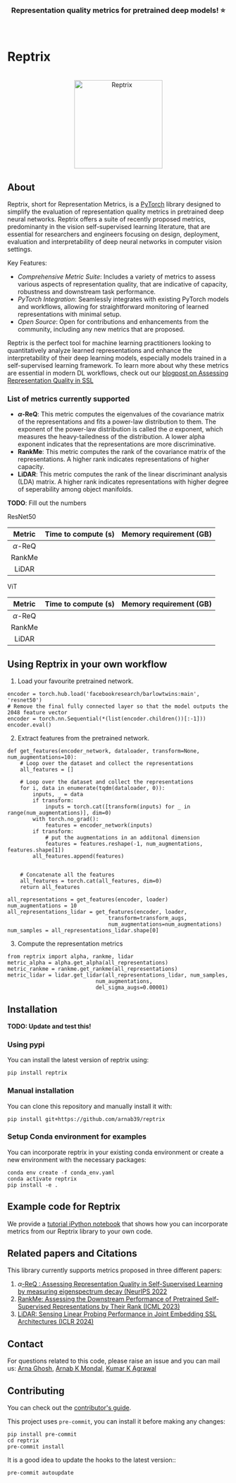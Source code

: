 <!-- [![Documentation Status](https://readthedocs.org/projects/reptrix/badge/?version=latest)](https://reptrix.readthedocs.io/en/latest/?badge=latest) [![PyPI](https://img.shields.io/pypi/v/PACKAGE?label=pypi%20package)](https://pypi.org/project/reptrix/) -->

<h3 align="center">
<p>Representation quality metrics for pretrained deep models! ⭐
</h3>
<br>


# Reptrix

<p align="center">
    <br>
    <img src="https://github.com/arnab39/reptrix/assets/6922389/06e6bffb-adac-460b-81b4-b1078859b563" alt="Reptrix" width="200"/>
    <br>
<p>

## About

Reptrix, short for Representation Metrics, is a [PyTorch](https://pytorch.org) library designed to simplify the evaluation of representation quality metrics in pretrained deep neural networks. Reptrix offers a suite of recently proposed metrics, predominanty in the vision self-supervised learning literature, that are essential for researchers and engineers focusing on design, deployment, evaluation and interpretability of deep neural networks in computer vision settings.

Key Features:
- *Comprehensive Metric Suite*: Includes a variety of metrics to assess various aspects of representation quality, that are indicative of capacity, robustness and downstream task performance.
- *PyTorch Integration*: Seamlessly integrates with existing PyTorch models and workflows, allowing for straightforward monitoring of learned representations with minimal setup.
- *Open Source*: Open for contributions and enhancements from the community, including any new metrics that are proposed.

Reptrix is the perfect tool for machine learning practitioners looking to quantitatively analyze learned representations and enhance the interpretability of their deep learning models, especially models trained in a self-supervised learning framework.
To learn more about why these metrics are essential in modern DL workflows, check out our [blogpost on Assessing Representation Quality in SSL](https://mila.quebec/en/article/a-req/)

### List of metrics currently supported

- **$\alpha$-ReQ**: This metric computes the eigenvalues of the covariance matrix of the representations and fits a power-law distribution to them. The exponent of the power-law distribution is called the $\alpha$ exponent, which measures the heavy-tailedness of the distribution. A lower alpha exponent indicates that the representations are more discriminative.
- **RankMe**: This metric computes the rank of the covariance matrix of the representations. A higher rank indicates representations of higher capacity.
- **LiDAR**: This metric computes the rank of the linear discriminant analysis (LDA) matrix. A higher rank indicates representations with higher degree of seperability among object manifolds.

**TODO**: Fill out the numbers

ResNet50

| Metric    | Time to compute (s) | Memory requirement (GB) |
|:---------:|:-------------------:|:-----------------------:|
| $\alpha$-ReQ |                     |                         |
| RankMe    |                     |                         |
| LiDAR     |                     |                         |


ViT

| Metric    | Time to compute (s) | Memory requirement (GB) |
|:---------:|:-------------------:|:-----------------------:|
| $\alpha$-ReQ |                     |                         |
| RankMe    |                     |                         |
| LiDAR     |                     |                         |


## Using Reptrix in your own workflow

1. Load your favourite pretrained network.

```
encoder = torch.hub.load('facebookresearch/barlowtwins:main', 'resnet50')
# Remove the final fully connected layer so that the model outputs the 2048 feature vector
encoder = torch.nn.Sequential(*(list(encoder.children())[:-1]))
encoder.eval()
```
2. Extract features from the pretrained network.

```
def get_features(encoder_network, dataloader, transform=None, num_augmentations=10):
    # Loop over the dataset and collect the representations
    all_features = []

    # Loop over the dataset and collect the representations
    for i, data in enumerate(tqdm(dataloader, 0)):
        inputs, _ = data
        if transform:
            inputs = torch.cat([transform(inputs) for _ in range(num_augmentations)], dim=0)
        with torch.no_grad():
            features = encoder_network(inputs)
        if transform:
            # put the augmentations in an additonal dimension
            features = features.reshape(-1, num_augmentations, features.shape[1])
        all_features.append(features)


    # Concatenate all the features
    all_features = torch.cat(all_features, dim=0)
    return all_features

all_representations = get_features(encoder, loader)
num_augmentations = 10
all_representations_lidar = get_features(encoder, loader,
                                transform=transform_augs,
                                num_augmentations=num_augmentations)
num_samples = all_representations_lidar.shape[0]
```
3. Compute the representation metrics

```
from reptrix import alpha, rankme, lidar
metric_alpha = alpha.get_alpha(all_representations)
metric_rankme = rankme.get_rankme(all_representations)
metric_lidar = lidar.get_lidar(all_representations_lidar, num_samples,
                            num_augmentations,
                            del_sigma_augs=0.00001)
```


## Installation
**TODO: Update and test this!**

### Using pypi
You can install the latest version of reptrix using:

```pip install reptrix```

### Manual installation

You can clone this repository and manually install it with:

```pip install git+https://github.com/arnab39/reptrix```

### Setup Conda environment for examples

You can incorporate reptrix in your existing conda environment or create a new environment with the necessary packages:

```
conda env create -f conda_env.yaml
conda activate reptrix
pip install -e .
```



## Example code for Reptrix

We provide a [tutorial iPython notebook](tutorial.ipynb) that shows how you can incorporate metrics from our Reptrix library to your own code.

## Related papers and Citations

This library currently supports metrics proposed in three different papers:
1. $\alpha$[-ReQ : Assessing Representation Quality in Self-Supervised Learning by measuring eigenspectrum decay (NeurIPS 2022](https://proceedings.neurips.cc/paper_files/paper/2022/hash/70596d70542c51c8d9b4e423f4bf2736-Abstract-Conference.html)
2. [RankMe: Assessing the Downstream Performance of Pretrained Self-Supervised Representations by Their Rank (ICML 2023)](https://proceedings.mlr.press/v202/garrido23a)
3. [LiDAR: Sensing Linear Probing Performance in Joint Embedding SSL Architectures (ICLR 2024)](https://openreview.net/forum?id=f3g5XpL9Kb)



## Contact

For questions related to this code, please raise an issue and you can mail us:
[Arna Ghosh](mailto:ghosharn@mila.quebec), [Arnab K Mondal](arnab.mondal@mila.quebec), [Kumar K Agrawal](kagrawal@berkeley.edu)

## Contributing

You can check out the [contributor's guide](CONTRIBUTING.md).

This project uses `pre-commit`, you can install it before making any changes:

    pip install pre-commit
    cd reptrix
    pre-commit install

It is a good idea to update the hooks to the latest version::

    pre-commit autoupdate
